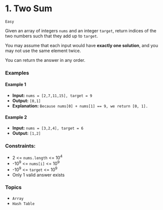 # 1. Two Sum
`Easy`

Given an array of integers `nums` and an integer `target`, return indices of the two numbers such that they add up to `target`.

You may assume that each input would have **exactly one solution**, and you may not use the same element twice.

You can return the answer in any order.

### Examples

#### Example 1
- **Input:** `nums = [2,7,11,15], target = 9`
- **Output:** `[0,1]`
- **Explanation:** `Because nums[0] + nums[1] == 9, we return [0, 1].`

#### Example 2
- **Input:** `nums = [3,2,4], target = 6`
- **Output:** `[1,2]`

### Constraints:
- 2 <= `nums.length` <= 10<sup>4</sup>
- -10<sup>9</sup> <= `nums[i]` <= 10<sup>9</sup>
- -10<sup>9</sup> <= `target` <= 10<sup>9</sup>
- Only 1 valid answer exists

### Topics
- `Array`
- `Hash Table`
